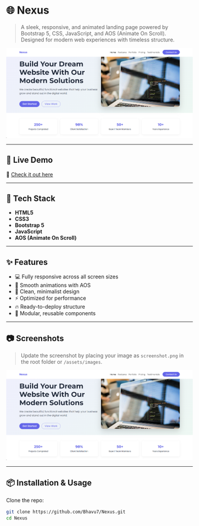 # 🌐 Nexus

> A sleek, responsive, and animated landing page powered by Bootstrap 5, CSS, JavaScript, and AOS (Animate On Scroll).  
> Designed for modern web experiences with timeless structure.

![Nexus Screenshot](assets/Screenshot.png)

---

## 🚀 Live Demo

🔗 [Check it out here](https://bhavu7.github.io/Nexus)

---

## 🧰 Tech Stack

- **HTML5**
- **CSS3**
- **Bootstrap 5**
- **JavaScript**
- **AOS (Animate On Scroll)**

---

## ✨ Features

- 💻 Fully responsive across all screen sizes
- 🎯 Smooth animations with AOS
- 🌙 Clean, minimalist design
- ⚡ Optimized for performance
- 🔥 Ready-to-deploy structure
- 🧱 Modular, reusable components

---

## 📷 Screenshots

> Update the screenshot by placing your image as `screenshot.png` in the root folder or `/assets/images`.

![Nexus Preview](assets/Screenshot.png)

---

## 📦 Installation & Usage

Clone the repo:

```bash
git clone https://github.com/Bhavu7/Nexus.git
cd Nexus
